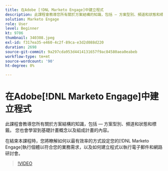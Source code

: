 ```yaml
---
title: 在Adobe [!DNL Marketo Engage]中建立程式
description: 此課程會教導您所有關於方案結構的知識，包括 — 方案型別、頻道和狀態和標籤。
solution: Marketo Engage
role: User
level: Beginner
kt: 9706
thumbnail: 340308.jpeg
exl-id: f317ea35-e460-4c2f-89ca-e3d2d088d220
duration: 2698
source-git-commit: 9a297cda953d4414131657f9ac84580aea0eabeb
workflow-type: tm+mt
source-wordcount: '90'
ht-degree: 0%

---
```


# 在Adobe[!DNL Marketo Engage]中建立程式

此課程會教導您所有關於方案結構的知識，包括 — 方案型別、頻道和狀態和標籤。 您也會學習到基礎計畫概念以及組成計畫的內容。

在結束本課程時，您將瞭解如何以最有效率的方式設定您的[!DNL Marketo Engage]執行個體以符合您的業務需求，以及如何建立程式以執行電子郵件和網路研討會。

>[!VIDEO](https://video.tv.adobe.com/v/340308/?quality=12&learn=on)
